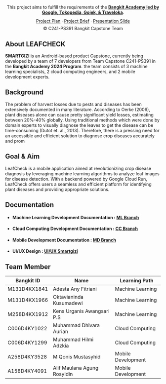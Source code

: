 
<p align="center">This project aims to fulfill the requirements of the <strong><a href="https://grow.google/intl/id_id/bangkit/?tab=machine-learning">Bangkit Academy led by Google, Tokopedia, Gojek, & Traveloka</a></strong>.</p>


<p align="center" style="margin-bottom: 20px; line-height: 0.8;">
    <a href="https://docs.google.com/document/d/1HZ86oGm-dZBUOeCO-YSOwiyGG-2Rw0kE9ax7B33T3TM/edit">Project Plan</a> &middot;
    <a href="https://docs.google.com/document/d/1ck3uwQDtufGLD0bzGk4JVhTJUi45Uxdv2rV4oAjMUTY/edit">Project Brief</a> &middot;
    <a href="https://www.canva.com/design/DAGINH9ExGk/LNi5NxWmvqcLB5xGvOyGQQ/edit">Presentation Slide</a> 
</p>
<p align="center" style="margin-top: -10px;">© C241-PS391 Bangkit Capstone Team</p>


## About LEAFCHECK

**SMARTGIZI**  is an Android-based product Capstone, currently being developed by a team of 7 developers from Team Capstone C241-PS391 in the **Bangkit Academy 2024 Program**. the team consists of 3 machine learning specialists, 2 cloud computing engineers, and 2 mobile development experts.
## Background

The problem of harvest losses due to pests and diseases has been extensively documented in many literature. According to Oerke (2006), plant diseases alone can cause pretty significant yield losses, estimating between 20%-40% globally. Using traditional methods which were done by domain experts to visually diagnose the leaves to get the disease can be time-consuming (Dutot et. al., 2013). Therefore, there is a pressing need for an accessible and efficient solution to diagnose crop diseases accurately and prom


## Goal & Aim

LeafCheck is a mobile application aimed at revolutionizing crop disease diagnosis by leveraging machine learning algorithms to analyze leaf images for disease detection. With a backend powered by Google Cloud Run, LeafCheck offers users a seamless and efficient platform for identifying plant diseases and providing appropriate solutions.



## Documentation

- #### Machine Learning Development Documentation : [ML Branch](https://github.com/LeafCheckBangkit/LeafCheck-ML)
  
- #### Cloud Computing Development Documentation : [CC Branch](https://github.com/LeafCheckBangkit/LeafCheckCloudComputing)
  
- #### Mobile Development Documentation : [MD Branch](https://github.com/LeafCheckBangkit/LeafCheckMD)
  
- #### UI/UX Design : [UI/UX Smartgizi](https://www.figma.com/file/9lYuJuU6tGTOq2gDkWvTbh/capstone?type=design&node-id=4%3A387&mode=design&t=rlvXj10sh2iMS3wQ-1)
  


## Team Member

| Bangkit ID   | Name                       | Learning Path      | 
|--------------|----------------------------|--------------------|
| M131D4KX1841 | Adesta Any Fitriani        | Machine Learning   | 
| M131D4KX1966 | Oktavianinda Kusumadewi    | Machine Learning   | 
| M258D4KX1912 | Kens Urganis Awangsari P.S | Machine Learning   | 
| C006D4KY1022 | Muhammad Dhivara Aurian    | Cloud Computing    | 
| C006D4KY1299 | Muhammad Hilmi Adzkia      | Cloud Computing    | 
| A258D4KY3528 | M Qonis Mustasyhid         | Mobile Development | 
| A158D4KY4091 | Alif Maulana Agung Rosyidin| Mobile Development |
